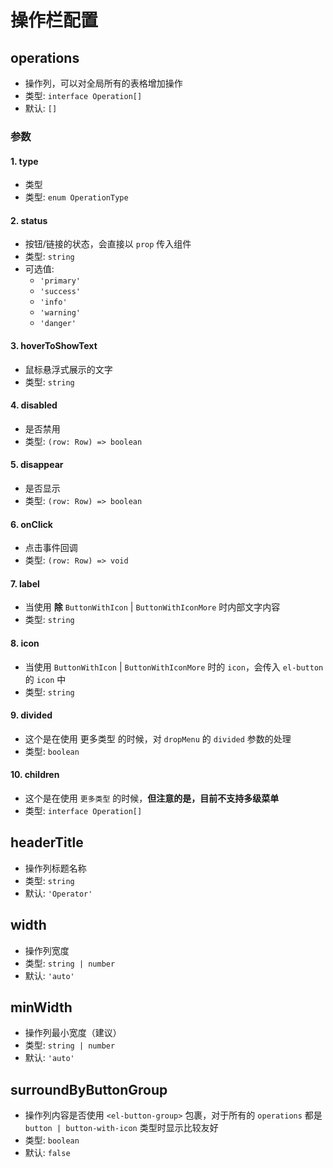 # 操作栏配置

## operations
- 操作列，可以对全局所有的表格增加操作
- 类型: `interface Operation[]`
- 默认: `[]`

### 参数
#### 1. type
- 类型
- 类型: `enum OperationType`

#### 2. status
- 按钮/链接的状态，会直接以 `prop` 传入组件
- 类型: `string`
- 可选值:
    - `'primary'`
    - `'success'`
    - `'info'`
    - `'warning'`
    - `'danger'`

#### 3. hoverToShowText
- 鼠标悬浮式展示的文字
- 类型: `string`

#### 4. disabled
- 是否禁用
- 类型: `(row: Row) => boolean`

#### 5. disappear
- 是否显示
- 类型: `(row: Row) => boolean`

#### 6. onClick
- 点击事件回调
- 类型: `(row: Row) => void`

#### 7. label
- 当使用 **除** `ButtonWithIcon` | `ButtonWithIconMore` 时内部文字内容
- 类型: `string`

#### 8. icon
- 当使用 `ButtonWithIcon` | `ButtonWithIconMore` 时的 `icon`，会传入 `el-button` 的 `icon` 中
- 类型: `string`

#### 9. divided
- 这个是在使用 更多类型 的时候，对 `dropMenu` 的 `divided` 参数的处理
- 类型: `boolean`

#### 10. children
- 这个是在使用 `更多类型` 的时候，**但注意的是，目前不支持多级菜单**
- 类型: `interface Operation[]`

## headerTitle
- 操作列标题名称
- 类型: `string`
- 默认: `'Operator'`

## width
- 操作列宽度
- 类型: `string | number`
- 默认: `'auto'`

## minWidth
- 操作列最小宽度（建议）
- 类型: `string | number`
- 默认: `'auto'`

## surroundByButtonGroup
- 操作列内容是否使用 `<el-button-group>` 包裹，对于所有的 `operations` 都是 `button | button-with-icon` 类型时显示比较友好
- 类型: `boolean`
- 默认: `false`
